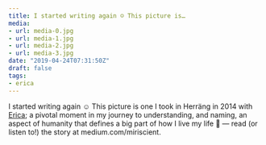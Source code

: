 ```yaml
---
title: I started writing again ☺️ This picture is…
media:
- url: media-0.jpg
- url: media-1.jpg
- url: media-2.jpg
- url: media-3.jpg
date: "2019-04-24T07:31:50Z"
draft: false
tags:
- erica
---
```

I started writing again ☺️ This picture is one I took in Herräng in 2014 with [Erica](/tags/erica); a pivotal moment in my journey to understanding, and naming, an aspect of humanity that defines a big part of how I live my life 🤩 — read \(or listen to\!\) the story at medium.com/miriscient.
